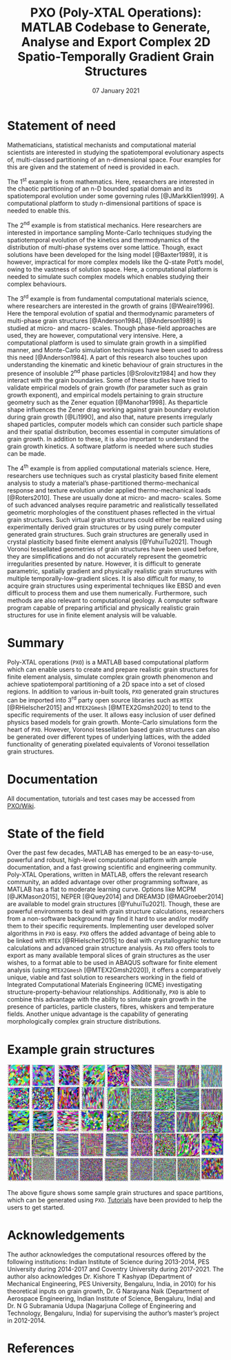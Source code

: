 ﻿---
title: 'PXO (Poly-XTAL Operations): MATLAB Codebase to Generate, Analyse and Export Complex 2D Spatio-Temporally Gradient Grain Structures'
tags:
  - grain structure generation
  - texture and grain structure
authors:
  - name: Sunil Anandatheertha
    orcid: 0000-0001-6535-8191
    affiliation: "1"
affiliations:
 - name: Coventry University, Priory street, Coventry, United Kingdom, CV1 5FB
   index: 1
date: 07 January 2021
bibliography: paper.bib

---
# Statement of need
Mathematicians, statistical mechanists and computational material scientists are interested in studying the spatiotemporal evolutionary aspects of, multi-classed partitioning of an n-dimensional space. Four examples for this are given and the statement of need is provided in each.

The 1<sup>st</sup> example is from mathematics. Here, researchers are interested in the chaotic partitioning of an n-D bounded spatial domain and its spatiotemporal evolution under some governing rules [@JMarkKlien1999]. A computational platform to study n-dimensional partitions of space is needed to enable this.

The 2<sup>nd</sup> example is from statistical mechanics. Here researchers are interested in importance sampling Monte-Carlo techniques studying the spatiotemporal evolution of the kinetics and thermodynamics of the distribution of multi-phase systems over some lattice. Though, exact solutions have been developed for the Ising model [@Baxter1989], it is however, impractical for more complex models like the Q-state Pott’s model, owing to the vastness of solution space. Here, a computational platform is needed to simulate such complex models which enables studying their complex behaviours.

The 3<sup>rd</sup> example is from fundamental computational materials science, where researchers are interested in the growth of grains [@Weaire1996]. Here the temporal evolution of spatial and thermodynamic parameters of multi-phase grain structures [@Anderson1984], [@Anderson1989] is studied at micro- and macro- scales. Though phase-field approaches are used, they are however, computational very intensive. Here, a computational platform is used to simulate grain growth in a simplified manner, and Monte-Carlo simulation techniques have been used to address this need [@Anderson1984]. A part of this research also touches upon understanding the kinematic and kinetic behaviour of grain structures in the presence of insoluble 2<sup>nd</sup> phase particles [@Srolovitz1984] and how they interact with the grain boundaries. Some of these studies have tried to validate empirical models of grain growth (for parameter such as grain growth exponent), and empirical models pertaining to grain structure geometry such as the Zener equation [@Manohar1998]. As theparticle shape influences the Zener drag working against grain boundary evolution during grain growth [@Li1990], and also that, nature presents irregularly shaped particles, computer models which can consider such particle shape and their spatial distribution, becomes essential in computer simulations of grain growth. In addition to these, it is also important to understand the grain growth kinetics. A software platform is needed where such studies can be made.

The 4<sup>th</sup> example is from applied computational materials science. Here, researchers use techniques such as crystal plasticity based finite element analysis to study a material’s phase-partitioned thermo-mechanical response and texture evolution under applied thermo-mechanical loads [@Roters2010]. These are usually done at micro- and macro- scales. Some of such advanced analyses require parametric and realistically tessellated geometric morphologies of the constituent phases reflected in the virtual grain structures. Such virtual grain structures could either be realized using experimentally derived grain structures or by using purely computer generated grain structures. Such grain structures are generally used in crystal plasticity based finite element analysis [@YuhuiTu2021]. Though Voronoi tessellated geometries of grain structures have been used before, they are simplifications and do not accurately represent the geometric irregularities presented by nature. However, it is difficult to generate parametric, spatially gradient and physically realistic grain structures with multiple temporally-low-gradient slices. It is also difficult for many, to acquire grain structures using experimental techniques like EBSD and even difficult to process them and use them numerically. Furthermore, such methods are also relevant to computational geology. A computer software program capable of preparing artificial and physically realistic grain structures for use in finite element analysis will be valuable.

# Summary
Poly-XTAL operations (`PXO`) is a MATLAB based computational platform which can enable users to create and prepare realistic grain structures for finite element analysis, simulate complex grain growth phenomenon and achieve spatiotemporal partitioning of a 2D space into a set of closed regions. In addition to various in-built tools, `PXO` generated grain structures can be imported into 3<sup>rd</sup> party open source libraries such as `MTEX` [@RHielscher2015] and `MTEX2Gmesh` [@MTEX2Gmsh2020] to tend to the specific requirements of the user. It allows easy inclusion of user defined physics based models for grain growth. Monte-Carlo simulations form the heart of `PXO`. However, Voronoi tessellation based grain structures can also be generated over different types of underlying lattices, with the added functionality of generating pixelated equivalents of Voronoi tessellation grain structures.

# Documentation
All documentation, tutorials and test cases may be accessed from [PXO/Wiki](https://github.com/SunilAnandatheertha/PXO/wiki).

# State of the field
Over the past few decades, MATLAB has emerged to be an easy-to-use, powerful and robust, high-level computational platform with ample documentation, and a fast growing scientific and engineering community. Poly-XTAL Operations, written in MATLAB, offers the relevant research community, an added advantage over other programming software, as MATLAB has a flat to moderate learning curve. Options like MCPM [@JKMason2015], NEPER [@Quey2014] and DREAM3D [@MAGroeber2014] are available to model grain structures [@YuhuiTu2021]. Though, these are powerful environments to deal with grain structure calculations, researchers from a non-software background may find it hard to use and/or modify them to their specific requirements. Implementing user developed solver algorithms in `PXO` is easy. `PXO` offers the added advantage of being able to be linked with `MTEX` [@RHielscher2015] to deal with crystallographic texture calculations and advanced grain structure analysis. As `PXO` offers tools to export as many available temporal slices of grain structures as the user wishes, to a format able to be used in ABAQUS software for finite element analysis (using `MTEX2Gmesh` [@MTEX2Gmsh2020]), it offers a comparatively unique, viable and fast solution to researchers working in the field of Integrated Computational Materials Engineering (ICME) investigating structure-property-behaviour relationships. Additionally, `PXO` is able to combine this advantage with the ability to simulate grain growth in the presence of particles, particle clusters, fibres, whiskers and temperature fields. Another unique advantage is the capability of generating morphologically complex grain structure distributions.

# Example grain structures
![Example grain structures](Paper_images/example1.jpg)

The above figure shows some sample grain structures and space partitions, which can be generated using `PXO`. [Tutorials](https://github.com/SunilAnandatheertha/PXO/wiki/Tutorials-and-test-cases) have been provided to help the users to get started.

# Acknowledgements
The author acknowledges the computational resources offered by the following institutions: Indian Institute of Science during 2013-2014, PES University during 2014-2017 and Coventry University during 2017-2021. The author also acknowledges Dr. Kishore T Kashyap (Department of Mechanical Engineering, PES University, Bengaluru, India, in 2010) for his theoretical inputs on grain growth, Dr. G Narayana Naik (Department of Aerospace Engineering, Indian Institute of Science, Bengaluru, India) and Dr. N G Subramania Udupa (Nagarjuna College of Engineering and Technology, Bengaluru, India) for supervising the author’s master’s project in 2012-2014.

# References

